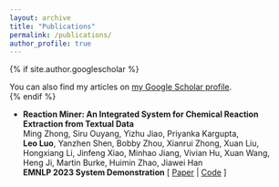 ```yaml
---
layout: archive
title: "Publications"
permalink: /publications/
author_profile: true
---
```


{% if site.author.googlescholar %}

  <div class="wordwrap">You can also find my articles on <a href="{{site.author.googlescholar}}">my Google Scholar profile</a>.</div>
{% endif %}

<!-- You can find my full list of publications on my [Google Scholar profile](https://scholar.google.com/citations?user=ePE8T80AAAAJ&hl=en).  -->

- **Reaction Miner: An Integrated System for Chemical Reaction Extraction from Textual Data**\
  Ming Zhong, Siru Ouyang, Yizhu Jiao, Priyanka Kargupta, \
  **Leo Luo**, Yanzhen Shen, Bobby Zhou, Xianrui Zhong, Xuan Liu, \
  Hongxiang Li, Jinfeng Xiao, Minhao Jiang, Vivian Hu, Xuan Wang, \
  Heng Ji, Martin Burke, Huimin Zhao, Jiawei Han\
  **EMNLP 2023 System Demonstration** \[ [Paper](https://aclanthology.org/2023.emnlp-demo.36/) | [Code](https://github.com/maszhongming/ReactionMiner) \]
